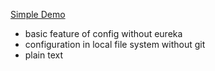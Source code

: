 [Simple Demo](src/test/java/me/study/springcloud/config/BasicDemo.java)  
- basic feature of config without eureka
- configuration in local file system without git
- plain text